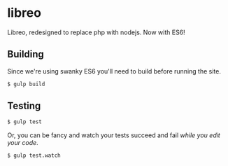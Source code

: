 libreo
======

Libreo, redesigned to replace php with nodejs. Now with ES6!

Building
--------
Since we're using swanky ES6 you'll need to build before running the site.
```sh
$ gulp build
```

Testing
-------
```sh
$ gulp test
```

Or, you can be fancy and watch your tests succeed and fail *while you edit your
code*.
```sh
$ gulp test.watch
```
